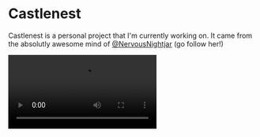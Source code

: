 # Castlenest

Castlenest is a personal project that I'm currently working on. It came from the absolutly awesome mind of [@NervousNightjar](https://twitter.com/nervousnightjar) (go follow her!)

![Here is the 1st trailer of the game](https://github.com/LouisViktorCeleyron/Portfolio/blob/master/Projects/Castlenest/Videos/Trailer.mp4)